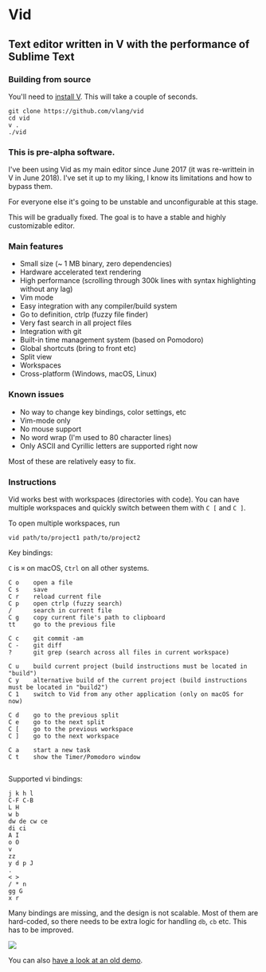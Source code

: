 # Vid
## Text editor written in V with the performance of Sublime Text

### Building from source

You'll need to [install V](https://github.com/vlang/v#installing-v-from-source). This will take a couple of seconds.

```
git clone https://github.com/vlang/vid
cd vid
v .
./vid
```

### This is pre-alpha software.

I've been using Vid as my main editor since June 2017 (it was re-writtein in V in June 2018). I've set it up to my liking, I know its limitations and how to bypass them. 

For everyone else it's going to be unstable and unconfigurable at this stage.

This will be gradually fixed. The goal is to have a stable and highly customizable editor. 

### Main features

- Small size (~ 1 MB binary, zero dependencies)
- Hardware accelerated text rendering
- High performance (scrolling through 300k lines with syntax highlighting without any lag)
- Vim mode
- Easy integration with any compiler/build system
- Go to definition, ctrlp (fuzzy file finder)
- Very fast search in all project files
- Integration with git
- Built-in time management system (based on Pomodoro)
- Global shortcuts (bring to front etc)
- Split view
- Workspaces
- Cross-platform (Windows, macOS, Linux)

### Known issues
- No way to change key bindings, color settings, etc
- Vim-mode only
- No mouse support
- No word wrap (I'm used to 80 character lines)
- Only ASCII and Cyrillic letters are supported right now

Most of these are relatively easy to fix.

### Instructions

Vid works best with workspaces (directories with code). You can have multiple workspaces and quickly switch between them with `C [` and `C ]`.

To open multiple workspaces, run

`vid path/to/project1 path/to/project2 `

Key bindings:

`C` is `⌘` on macOS, `Ctrl` on all other systems.

```
C o    open a file
C s    save
C r    reload current file
C p    open ctrlp (fuzzy search)
/      search in current file
C g    copy current file's path to clipboard
tt     go to the previous file

C c    git commit -am
C -    git diff
?      git grep (search across all files in current workspace)

C u    build current project (build instructions must be located in "build")
C y    alternative build of the current project (build instructions must be located in "build2")
C 1    switch to Vid from any other application (only on macOS for now)

C d    go to the previous split
C e    go to the next split
C [    go to the previous workspace
C ]    go to the next workspace

C a    start a new task
C t    show the Timer/Pomodoro window


```

Supported vi bindings:

```
j k h l
C-F C-B
L H
w b
dw de cw ce
di ci
A I
o O
v
zz
y d p J
.
< >
/ * n
gg G
x r
```



Many bindings are missing, and the design is not scalable. Most of them are hard-coded, so there needs to be extra logic for handling `db`, `cb` etc. This has to be improved.








![](https://user-images.githubusercontent.com/687996/53506877-2377f100-3ab7-11e9-8984-d185d632bcb7.png)

You can also [have a look at an old demo](https://volt-app.com/img/lang.webm).


